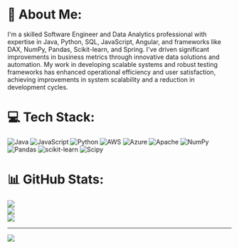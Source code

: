 # 💫 About Me:
I'm a skilled Software Engineer and Data Analytics professional with expertise in Java, Python, SQL, JavaScript, Angular, and frameworks like DAX, NumPy, Pandas, Scikit-learn, and Spring. I've driven significant improvements in business metrics through innovative data solutions and automation. My work in developing scalable systems and robust testing frameworks has enhanced operational efficiency and user satisfaction, achieving improvements in system scalability and a reduction in development cycles.


# 💻 Tech Stack:

![Java](https://img.shields.io/badge/java-%23ED8B00.svg?style=for-the-badge&logo=openjdk&logoColor=white) ![JavaScript](https://img.shields.io/badge/javascript-%23323330.svg?style=for-the-badge&logo=javascript&logoColor=%23F7DF1E) ![Python](https://img.shields.io/badge/python-3670A0?style=for-the-badge&logo=python&logoColor=ffdd54) ![AWS](https://img.shields.io/badge/AWS-%23FF9900.svg?style=for-the-badge&logo=amazon-aws&logoColor=white) ![Azure](https://img.shields.io/badge/azure-%230072C6.svg?style=for-the-badge&logo=microsoftazure&logoColor=white) ![Apache](https://img.shields.io/badge/apache-%23D42029.svg?style=for-the-badge&logo=apache&logoColor=white) ![NumPy](https://img.shields.io/badge/numpy-%23013243.svg?style=for-the-badge&logo=numpy&logoColor=white) ![Pandas](https://img.shields.io/badge/pandas-%23150458.svg?style=for-the-badge&logo=pandas&logoColor=white) ![scikit-learn](https://img.shields.io/badge/scikit--learn-%23F7931E.svg?style=for-the-badge&logo=scikit-learn&logoColor=white) ![Scipy](https://img.shields.io/badge/SciPy-%230C55A5.svg?style=for-the-badge&logo=scipy&logoColor=%white)
# 📊 GitHub Stats:

![](https://github-readme-stats.vercel.app/api?username=Ameer-mohammed&theme=dark&hide_border=false&include_all_commits=false&count_private=false)<br/>
![](https://github-readme-streak-stats.herokuapp.com/?user=Ameer-mohammed&theme=dark&hide_border=false)<br/>
![](https://github-readme-stats.vercel.app/api/top-langs/?username=Ameer-mohammed&theme=dark&hide_border=false&include_all_commits=false&count_private=false&layout=compact)

---
[![](https://visitcount.itsvg.in/api?id=Ameer-mohammed&icon=0&color=0)](https://visitcount.itsvg.in)

<!-- Proudly created with GPRM ( https://gprm.itsvg.in ) -->
